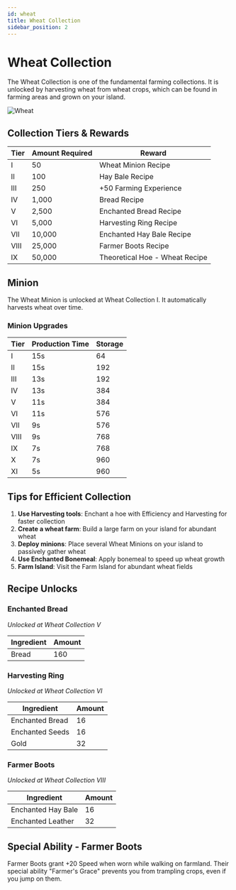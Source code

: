 ```yaml
---
id: wheat
title: Wheat Collection
sidebar_position: 2
---
```


# Wheat Collection

The Wheat Collection is one of the fundamental farming collections. It is unlocked by harvesting wheat from wheat crops, which can be found in farming areas and grown on your island.

![Wheat](/img/collections/wheat.png)

## Collection Tiers & Rewards

| Tier | Amount Required | Reward |
|------|-----------------|--------|
| I | 50 | Wheat Minion Recipe |
| II | 100 | Hay Bale Recipe |
| III | 250 | +50 Farming Experience |
| IV | 1,000 | Bread Recipe |
| V | 2,500 | Enchanted Bread Recipe |
| VI | 5,000 | Harvesting Ring Recipe |
| VII | 10,000 | Enchanted Hay Bale Recipe |
| VIII | 25,000 | Farmer Boots Recipe |
| IX | 50,000 | Theoretical Hoe - Wheat Recipe |

## Minion

The Wheat Minion is unlocked at Wheat Collection I. It automatically harvests wheat over time.

### Minion Upgrades

| Tier | Production Time | Storage |
|------|-----------------|---------|
| I | 15s | 64 |
| II | 15s | 192 |
| III | 13s | 192 |
| IV | 13s | 384 |
| V | 11s | 384 |
| VI | 11s | 576 |
| VII | 9s | 576 |
| VIII | 9s | 768 |
| IX | 7s | 768 |
| X | 7s | 960 |
| XI | 5s | 960 |

## Tips for Efficient Collection

1. **Use Harvesting tools**: Enchant a hoe with Efficiency and Harvesting for faster collection
2. **Create a wheat farm**: Build a large farm on your island for abundant wheat
3. **Deploy minions**: Place several Wheat Minions on your island to passively gather wheat
4. **Use Enchanted Bonemeal**: Apply bonemeal to speed up wheat growth
5. **Farm Island**: Visit the Farm Island for abundant wheat fields

## Recipe Unlocks

### Enchanted Bread
*Unlocked at Wheat Collection V*

| Ingredient | Amount |
|------------|--------|
| Bread | 160 |

### Harvesting Ring
*Unlocked at Wheat Collection VI*

| Ingredient | Amount |
|------------|--------|
| Enchanted Bread | 16 |
| Enchanted Seeds | 16 |
| Gold | 32 |

### Farmer Boots
*Unlocked at Wheat Collection VIII*

| Ingredient | Amount |
|------------|--------|
| Enchanted Hay Bale | 16 |
| Enchanted Leather | 32 |

## Special Ability - Farmer Boots

Farmer Boots grant +20 Speed when worn while walking on farmland. Their special ability "Farmer's Grace" prevents you from trampling crops, even if you jump on them.